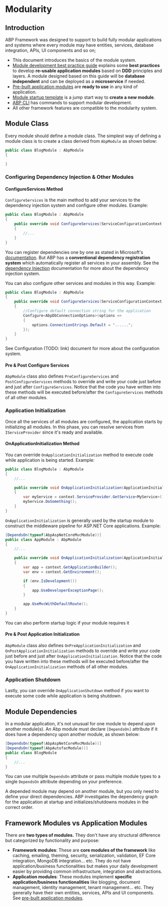 ﻿# Modularity

## Introduction

ABP Framework was designed to support to build fully modular applications and systems where every module may have entities, services, database integration, APIs, UI components and so on;

* This document introduces the basics of the module system.
* [Module development best practice guide](Best-Practices/Index.md) explains some **best practices** to develop **re-usable application modules** based on **DDD** principles and layers. A module designed based on this guide will be **database independent** and can be deployed as a **microservice** if needed.
* [Pre-built application modules](Modules/Index.md) are **ready to use** in any kind of application.
* [Module startup template](Startup-Templates/Module.md) is a jump start way to **create a new module**.
* [ABP CLI](CLI.md) has commands to support modular development.
* All other framework features are compatible to the modularity system.

## Module Class

Every module should define a module class. The simplest way of defining a module class is to create a class derived from ``AbpModule`` as shown below:

````C#
public class BlogModule : AbpModule
{
            
}

````

### Configuring Dependency Injection & Other Modules

#### ConfigureServices Method

``ConfigureServices`` is the main method to add your services to the dependency injection system and configure other modules. Example:

````C#
public class BlogModule : AbpModule
{
    public override void ConfigureServices(ServiceConfigurationContext context)
    {
        //...
    }
}
````

You can register dependencies one by one as stated in Microsoft's [documentation](https://docs.microsoft.com/en-us/aspnet/core/fundamentals/dependency-injection). But ABP has a **conventional dependency registration system** which automatically register all services in your assembly. See the [dependency Injection](Dependency-Injection.md) documentation for more about the dependency injection system.

You can also configure other services and modules in this way. Example:

````C#
public class BlogModule : AbpModule
{
    public override void ConfigureServices(ServiceConfigurationContext context)
    {
        //Configure default connection string for the application
        Configure<AbpDbConnectionOptions>(options =>
        {
            options.ConnectionStrings.Default = "......";
        });
    }
}
````

See Configuration (TODO: link) document for more about the configuration system.

#### Pre & Post Configure Services

``AbpModule`` class also defines ``PreConfigureServices`` and ``PostConfigureServices`` methods to override and write your code just before and just after ``ConfigureServices``. Notice that the code you have written into these methods will be executed before/after the ``ConfigureServices`` methods of all other modules.

### Application Initialization

Once all the services of all modules are configured, the application starts by initializing all modules. In this phase, you can resolve services from ``IServiceProvider`` since it's ready and available.

#### OnApplicationInitialization Method

You can override ``OnApplicationInitialization`` method to execute code while application is being started. Example:

````C#
public class BlogModule : AbpModule
{
    //...

    public override void OnApplicationInitialization(ApplicationInitializationContext context)
    {
        var myService = context.ServiceProvider.GetService<MyService>();
        myService.DoSomething();
    }
}
````

``OnApplicationInitialization`` is generally used by the startup module to construct the middleware pipeline for ASP.NET Core applications. Example:

````C#
[DependsOn(typeof(AbpAspNetCoreMvcModule))]
public class AppModule : AbpModule
{
    //...

    public override void OnApplicationInitialization(ApplicationInitializationContext context)
    {
        var app = context.GetApplicationBuilder();
        var env = context.GetEnvironment();

        if (env.IsDevelopment())
        {
            app.UseDeveloperExceptionPage();
        }

        app.UseMvcWithDefaultRoute();
    }
}
````

You can also perform startup logic if your module requires it

#### Pre & Post Application Initialization

``AbpModule`` class also defines ``OnPreApplicationInitialization`` and ``OnPostApplicationInitialization`` methods to override and write your code just before and just after ``OnApplicationInitialization``. Notice that the code you have written into these methods will be executed before/after the ``OnApplicationInitialization`` methods of all other modules.

### Application Shutdown

Lastly, you can override ``OnApplicationShutdown`` method if you want to execute some code while application is being shutdown.

## Module Dependencies

In a modular application, it's not unusual for one module to depend upon another module(s). An Abp module must declare ``[DependsOn]`` attribute if it does have a dependency upon another module, as shown below:

````C#
[DependsOn(typeof(AbpAspNetCoreMvcModule))]
[DependsOn(typeof(AbpAutofacModule))]
public class BlogModule
{
    //...
}
````

You can use multiple ``DependsOn`` attribute or pass multiple module types to a single ``DependsOn`` attribute depending on your preference.

A depended module may depend on another module, but you only need to define your direct dependencies. ABP investigates the dependency graph for the application at startup and initializes/shutdowns modules in the correct order.

## Framework Modules vs Application Modules

There are **two types of modules.** They don't have any structural difference but categorized by functionality and purpose:

- **Framework modules**: These are **core modules of the framework** like caching, emailing, theming, security, serialization, validation, EF Core integration, MongoDB integration... etc. They do not have application/business functionalities but makes your daily development easier by providing common infrastructure, integration and abstractions.
- **Application modules**: These modules implement **specific application/business functionalities** like blogging, document management, identity management, tenant management... etc. They generally have their own entities, services, APIs and UI components. See [pre-built application modules](Modules/Index.md).